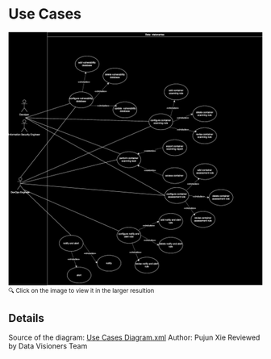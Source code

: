 # Use Cases 
<img src="./Use Cases Diagram.svg">
<sup> 🔍 Click on the image to view it in the larger resultion </sup>

## Details

Source of the diagram: <a href="./Use Cases Diagram.xml">Use Cases Diagram.xml</a>
Author: Pujun Xie
Reviewed by Data Visioners Team